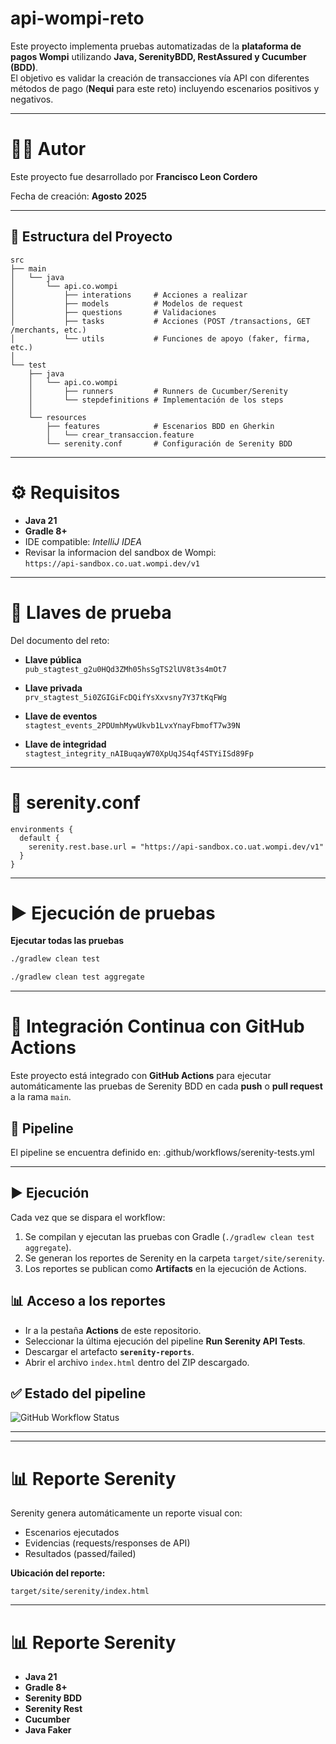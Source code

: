 # api-wompi-reto

Este proyecto implementa pruebas automatizadas de la **plataforma de pagos Wompi** utilizando **Java, SerenityBDD, RestAssured y Cucumber (BDD)**.  
El objetivo es validar la creación de transacciones vía API con diferentes métodos de pago (**Nequi** para este reto) incluyendo escenarios positivos y negativos.

---
# 👨‍💻 Autor

Este proyecto fue desarrollado por **Francisco Leon Cordero** 

Fecha de creación: **Agosto 2025**

---
## 📂 Estructura del Proyecto

```text
src
├── main
│   └── java
│       └── api.co.wompi
│           ├── interations     # Acciones a realizar
│           ├── models          # Modelos de request
│           ├── questions       # Validaciones
│           ├── tasks           # Acciones (POST /transactions, GET /merchants, etc.)
│           └── utils           # Funciones de apoyo (faker, firma, etc.)
│
└── test
    ├── java
    │   └── api.co.wompi
    │       ├── runners         # Runners de Cucumber/Serenity
    │       └── stepdefinitions # Implementación de los steps
    │
    └── resources
        ├── features            # Escenarios BDD en Gherkin
        │   └── crear_transaccion.feature
        └── serenity.conf       # Configuración de Serenity BDD
```
---
# ⚙️ Requisitos

- **Java 21**
- **Gradle 8+**
- IDE compatible: *IntelliJ IDEA*
- Revisar la informacion del sandbox de Wompi:  
  `https://api-sandbox.co.uat.wompi.dev/v1`
---

# 🔑 Llaves de prueba

Del documento del reto:

- **Llave pública**  
  `pub_stagtest_g2u0HQd3ZMh05hsSgTS2lUV8t3s4mOt7`

- **Llave privada**  
  `prv_stagtest_5i0ZGIGiFcDQifYsXxvsny7Y37tKqFWg`

- **Llave de eventos**  
  `stagtest_events_2PDUmhMywUkvb1LvxYnayFbmofT7w39N`

- **Llave de integridad**  
  `stagtest_integrity_nAIBuqayW70XpUqJS4qf4STYiISd89Fp`

---

# 📜 serenity.conf

```hocon
environments {
  default {
    serenity.rest.base.url = "https://api-sandbox.co.uat.wompi.dev/v1"
  }
}
```
---
# ▶️ Ejecución de pruebas

**Ejecutar todas las pruebas**

```bash
./gradlew clean test
```

```bash
./gradlew clean test aggregate
```
---
# 🚀 Integración Continua con GitHub Actions

Este proyecto está integrado con **GitHub Actions** para ejecutar automáticamente las pruebas de Serenity BDD en cada **push** o **pull request** a la rama `main`.

## 📄 Pipeline

El pipeline se encuentra definido en: .github/workflows/serenity-tests.yml

---

## ▶️ Ejecución

Cada vez que se dispara el workflow:

1. Se compilan y ejecutan las pruebas con Gradle (`./gradlew clean test aggregate`).
2. Se generan los reportes de Serenity en la carpeta `target/site/serenity`.
3. Los reportes se publican como **Artifacts** en la ejecución de Actions.

## 📊 Acceso a los reportes

- Ir a la pestaña **Actions** de este repositorio.
- Seleccionar la última ejecución del pipeline **Run Serenity API Tests**.
- Descargar el artefacto **`serenity-reports`**.
- Abrir el archivo `index.html` dentro del ZIP descargado.

## ✅ Estado del pipeline

![GitHub Workflow Status](https://img.shields.io/github/actions/workflow/status/FranciscoJL99/api-wompi-reto/serenity-tests.yml?branch=main)

---

---
# 📊 Reporte Serenity

Serenity genera automáticamente un reporte visual con:

- Escenarios ejecutados
- Evidencias (requests/responses de API)
- Resultados (passed/failed)

**Ubicación del reporte:**

```text
target/site/serenity/index.html
```
---
# 📊 Reporte Serenity

- **Java 21**
- **Gradle 8+**
- **Serenity BDD**
- **Serenity Rest**
- **Cucumber**
- **Java Faker**